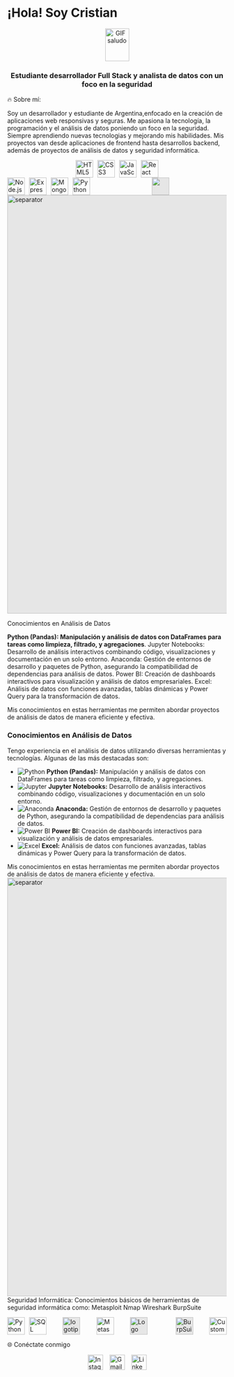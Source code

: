 # ¡Hola! Soy Cristian
<p align="center"> <img src="https://user-images.githubusercontent.com/74038190/214644152-52f47eb3-5e31-4f47-8758-05c9468d5596.gif" alt="GIF saludo" style="vertical-align: middle; width: 55px; height: 75px;" /> <h3 align="center">Estudiante desarrollador Full Stack y analista de datos con un foco en la seguridad</h3> </p>
🔥 Sobre mí:

Soy un desarrollador y estudiante de Argentina,enfocado en la creación de aplicaciones web responsivas y seguras. Me apasiona la tecnología, la programación y el análisis de datos poniendo un foco en la seguridad. Siempre aprendiendo nuevas tecnologias y mejorando mis habilidades. Mis proyectos van desde aplicaciones de frontend hasta desarrollos backend, además de proyectos de análisis de datos y seguridad informática.

<div style="display: flex; justify-content: center; gap: 10px;"> <img src="https://cdn.jsdelivr.net/gh/devicons/devicon/icons/html5/html5-original.svg" height="40" alt="HTML5 Logo"/> <img src="https://cdn.jsdelivr.net/gh/devicons/devicon/icons/css3/css3-original.svg" height="40" alt="CSS3 Logo"/> <img src="https://cdn.jsdelivr.net/gh/devicons/devicon/icons/javascript/javascript-original.svg" height="40" alt="JavaScript Logo"/> <img src="https://cdn.jsdelivr.net/gh/devicons/devicon/icons/react/react-original.svg" height="40" alt="React Logo"/> </div>
<div style="display: flex; justify-content: center; gap: 10px;"> <img src="https://cdn.jsdelivr.net/gh/devicons/devicon/icons/nodejs/nodejs-original.svg" height="40" alt="Node.js Logo"/> <img src="https://cdn.jsdelivr.net/gh/devicons/devicon/icons/express/express-original.svg" height="40" alt="Express Logo"/> <img src="https://cdn.jsdelivr.net/gh/devicons/devicon/icons/mongodb/mongodb-original.svg" height="40" alt="MongoDB Logo"/> <img src="https://cdn.jsdelivr.net/gh/devicons/devicon/icons/python/python-original.svg" height="40" alt="Python Logo"/> <img style="display: block; -webkit-user-select: none; margin: auto; background-color: hsl(0, 0%, 90%); transition: background-color 300ms;" src="https://logowik.com/content/uploads/images/731_java.jpg" height="40" /> </div>
<img style="display: block; margin: auto; background-color: hsl(0, 0%, 90%); width: 100vw; height: auto;" src="https://user-images.githubusercontent.com/74038190/212284115-f47cd8ff-2ffb-4b04-b5bf-4d1c14c0247f.gif" alt="separator" />

Conocimientos en Análisis de Datos

**Python (Pandas): Manipulación y análisis de datos con DataFrames para tareas como limpieza, filtrado, y agregaciones**.
Jupyter Notebooks: Desarrollo de análisis interactivos combinando código, visualizaciones y documentación en un solo entorno.
Anaconda: Gestión de entornos de desarrollo y paquetes de Python, asegurando la compatibilidad de dependencias para análisis de datos.
Power BI: Creación de dashboards interactivos para visualización y análisis de datos empresariales.
Excel: Análisis de datos con funciones avanzadas, tablas dinámicas y Power Query para la transformación de datos.

Mis conocimientos en estas herramientas me permiten abordar proyectos de análisis de datos de manera eficiente y efectiva.
### Conocimientos en Análisis de Datos

Tengo experiencia en el análisis de datos utilizando diversas herramientas y tecnologías. Algunas de las más destacadas son:

- ![Python](https://img.shields.io/badge/Python-3776AB?style=for-the-badge&logo=python&logoColor=white) **Python (Pandas):** Manipulación y análisis de datos con DataFrames para tareas como limpieza, filtrado, y agregaciones.
- ![Jupyter](https://img.shields.io/badge/Jupyter-F37626?style=for-the-badge&logo=jupyter&logoColor=white) **Jupyter Notebooks:** Desarrollo de análisis interactivos combinando código, visualizaciones y documentación en un solo entorno.
- ![Anaconda](https://img.shields.io/badge/Anaconda-44A833?style=for-the-badge&logo=anaconda&logoColor=white) **Anaconda:** Gestión de entornos de desarrollo y paquetes de Python, asegurando la compatibilidad de dependencias para análisis de datos.
- ![Power BI](https://img.shields.io/badge/Power%20BI-F2C811?style=for-the-badge&logo=power-bi&logoColor=black) **Power BI:** Creación de dashboards interactivos para visualización y análisis de datos empresariales.
- ![Excel](https://img.shields.io/badge/Excel-217346?style=for-the-badge&logo=microsoft-excel&logoColor=white) **Excel:** Análisis de datos con funciones avanzadas, tablas dinámicas y Power Query para la transformación de datos.

Mis conocimientos en estas herramientas me permiten abordar proyectos de análisis de datos de manera eficiente y efectiva.
<img style="display: block; margin: auto; background-color: hsl(0, 0%, 90%); width: 100vw; height: auto;" src="https://user-images.githubusercontent.com/74038190/212284115-f47cd8ff-2ffb-4b04-b5bf-4d1c14c0247f.gif" alt="separator" />
Seguridad Informática:
Conocimientos básicos de herramientas de seguridad informática como:
Metasploit
Nmap
Wireshark
BurpSuite
<div style="display: flex; justify-content: center; gap: 10px; flex-wrap: wrap;">
  <img src="https://cdn.jsdelivr.net/gh/devicons/devicon/icons/python/python-original.svg" height="40" alt="Python Logo"/>
  <img src="https://cdn.jsdelivr.net/gh/devicons/devicon/icons/mysql/mysql-original.svg" height="40" alt="SQL Logo"/>
  <img title="logotipo de Nessus" src="https://cdn.dribbble.com/users/238042/screenshots/1014644/media/7b44a4b9b6845236b28cfc66de2f95a7.png" height="40" style="display: block; -webkit-user-select: none; max-width: 100%; margin: auto; background-color: hsl(0, 0%, 90%); transition: background-color 300ms;" />
  <img src="https://img.icons8.com/?size=256w&id=97AFS4JiW8vx&format=png" height="40" alt="Metasploit Logo"/>
  <img alt="Logo" src="https://miro.medium.com/v2/resize:fit:931/1*apOap4Yzzzuh3hht_dK6hQ.jpeg" height="40" style="display: block; -webkit-user-select: none; max-width: 100%; margin: auto; background-color: hsl(0, 0%, 90%); transition: background-color 300ms;" />
  <img style="display: block;-webkit-user-select: none;max-width: 100%;margin: auto;background-color: hsl(0, 0%, 90%);transition: background-color 300ms;" src="https://upload.wikimedia.org/wikipedia/commons/e/e6/Logo_burpsuite.jpg" height="40" alt="BurpSuite Logo"/>
  <img src="https://github.com/user-attachments/assets/2bf7ac58-7ad1-44b1-94cf-48e3bf0d3d3c" height="40" alt="Custom Logo"/>
</div>

🌐 Conéctate conmigo
<div style="display: flex; justify-content: center; gap: 15px;"> <a href="https://www.instagram.com/tu_perfil" target="_blank" rel="noopener noreferrer"> <img src="https://img.shields.io/static/v1?message=Instagram&logo=instagram&label=&color=E4405F&logoColor=white&labelColor=&style=for-the-badge" height="35" alt="Instagram logo" /> </a> <a href="mailto:jerybbkuuukkrjhwioio@gmail.com" target="_blank" rel="noopener noreferrer"> <img src="https://img.shields.io/static/v1?message=Gmail&logo=gmail&label=&color=D14836&logoColor=white&labelColor=&style=for-the-badge" height="35" alt="Gmail logo" /> </a> <a href="https://www.linkedin.com/in/tu-perfil" target="_blank" rel="noopener noreferrer"> <img src="https://img.shields.io/static/v1?message=LinkedIn&logo=linkedin&label=&color=0077B5&logoColor=white&labelColor=&style=for-the-badge" height="35" alt="LinkedIn logo" /> </a> </div>



